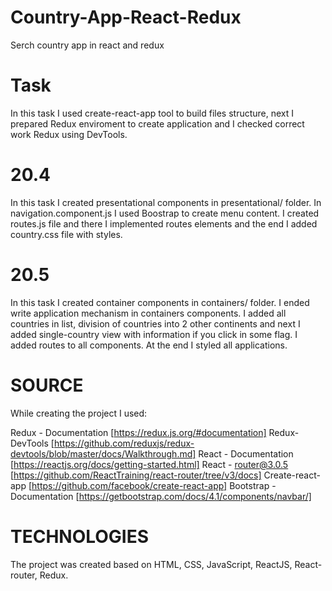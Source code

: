 # Country-App-React-Redux

Serch country app in react and redux

# Task

In this task I used create-react-app tool to build files structure, next I prepared Redux enviroment to create application and I checked correct work Redux using DevTools.

# 20.4
In this task I created presentational components in presentational/ folder. In navigation.component.js I used Boostrap to create menu content. I created routes.js file and there I implemented routes elements and the end I added country.css file with styles.

# 20.5
In this task I created container components in containers/ folder. I ended write application mechanism in containers components. I added all countries in list, division of countries into 2 other continents and next I added single-country view with information if you click in some flag. I added routes to all components. At the end I styled all applications.

# SOURCE

While creating the project I used:

Redux - Documentation [https://redux.js.org/#documentation]
Redux- DevTools [https://github.com/reduxjs/redux-devtools/blob/master/docs/Walkthrough.md]
React - Documentation [https://reactjs.org/docs/getting-started.html]
React - router@3.0.5 [https://github.com/ReactTraining/react-router/tree/v3/docs]
Create-react-app [https://github.com/facebook/create-react-app]
Bootstrap - Documentation [https://getbootstrap.com/docs/4.1/components/navbar/]

# TECHNOLOGIES

The project was created based on HTML, CSS, JavaScript, ReactJS, React-router, Redux.
